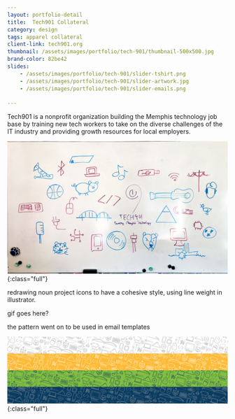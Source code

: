 ```yaml
---
layout: portfolio-detail
title:  Tech901 Collateral
category: design
tags: apparel collateral
client-link: tech901.org
thumbnail: /assets/images/portfolio/tech-901/thumbnail-500x500.jpg
brand-color: 82be42
slides:
    - /assets/images/portfolio/tech-901/slider-tshirt.png
    - /assets/images/portfolio/tech-901/slider-artwork.jpg
    - /assets/images/portfolio/tech-901/slider-emails.png

---
```


Tech901 is a nonprofit organization building the Memphis technology job base by training new tech workers to take on the diverse challenges of the IT industry and providing growth resources for local employers.

![](/assets/images/portfolio/tech-901/shirt-sketch.jpg ){:class="full"}

redrawing noun project icons to have a cohesive style, using line weight in illustrator.

gif goes here?

the pattern went on to be used in email templates

![](/assets/images/portfolio/tech-901/pattern-stripes.jpg ){:class="full"}
